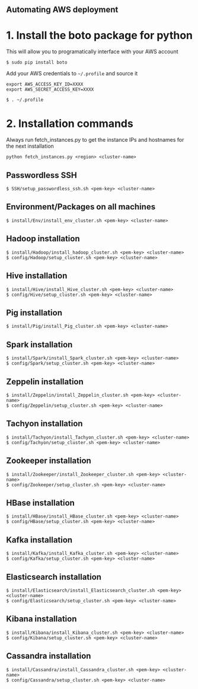## Automating AWS deployment

# 1. Install the boto package for python
This will allow you to programatically interface with your AWS account
```
$ sudo pip install boto
```
Add your AWS credentials to `~/.profile` and source it
```
export AWS_ACCESS_KEY_ID=XXXX
export AWS_SECRET_ACCESS_KEY=XXXX
```
```
$ . ~/.profile
```
# 2. Installation commands
Always run fetch_instances.py to get the instance IPs and hostnames for the next installation
```
python fetch_instances.py <region> <cluster-name>
```

## Passwordless SSH
```
$ SSH/setup_passwordless_ssh.sh <pem-key> <cluster-name>
```
## Environment/Packages on all machines
```
$ install/Env/install_env_cluster.sh <pem-key> <cluster-name>
```
## Hadoop installation
```
$ install/Hadoop/install_hadoop_cluster.sh <pem-key> <cluster-name>
$ config/Hadoop/setup_cluster.sh <pem-key> <cluster-name>
```
## Hive installation
```
$ install/Hive/install_Hive_cluster.sh <pem-key> <cluster-name>
$ config/Hive/setup_cluster.sh <pem-key> <cluster-name>
```
## Pig installation
```
$ install/Pig/install_Pig_cluster.sh <pem-key> <cluster-name>
```
## Spark installation
```
$ install/Spark/install_Spark_cluster.sh <pem-key> <cluster-name>
$ config/Spark/setup_cluster.sh <pem-key> <cluster-name>
```
## Zeppelin installation
```
$ install/Zeppelin/install_Zeppelin_cluster.sh <pem-key> <cluster-name>
$ config/Zeppelin/setup_cluster.sh <pem-key> <cluster-name>
```
## Tachyon installation
```
$ install/Tachyon/install_Tachyon_cluster.sh <pem-key> <cluster-name>
$ config/Tachyon/setup_cluster.sh <pem-key> <cluster-name>
```
## Zookeeper installation
```
$ install/Zookeeper/install_Zookeeper_cluster.sh <pem-key> <cluster-name>
$ config/Zookeeper/setup_cluster.sh <pem-key> <cluster-name>
```
## HBase installation
```
$ install/HBase/install_HBase_cluster.sh <pem-key> <cluster-name>
$ config/HBase/setup_cluster.sh <pem-key> <cluster-name>
```
## Kafka installation
```
$ install/Kafka/install_Kafka_cluster.sh <pem-key> <cluster-name>
$ config/Kafka/setup_cluster.sh <pem-key> <cluster-name>
```
## Elasticsearch installation
```
$ install/Elasticsearch/install_Elasticsearch_cluster.sh <pem-key> <cluster-name>
$ config/Elasticsearch/setup_cluster.sh <pem-key> <cluster-name>
```
## Kibana installation
```
$ install/Kibana/install_Kibana_cluster.sh <pem-key> <cluster-name>
$ config/Kibana/setup_cluster.sh <pem-key> <cluster-name>
```
## Cassandra installation
```
$ install/Cassandra/install_Cassandra_cluster.sh <pem-key> <cluster-name>
$ config/Cassandra/setup_cluster.sh <pem-key> <cluster-name>
```
